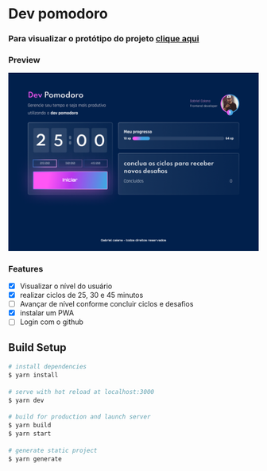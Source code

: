 # Dev pomodoro

### Para visualizar o protótipo do projeto [clique aqui](https://www.figma.com/file/JU0OhDmVaO4tkNpOlTKIAX/Gabriel-Caiana---Dev-Pomodoro?node-id=1%3A772)

### Preview

![Pomodoro](./static/preview.png)

### Features

- [x] Visualizar o nível do usuário
- [x] realizar ciclos de 25, 30 e 45 minutos
- [ ] Avançar de nível conforme concluir ciclos e desafios
- [x] instalar um PWA
- [ ] Login com o github

## Build Setup

```bash
# install dependencies
$ yarn install

# serve with hot reload at localhost:3000
$ yarn dev

# build for production and launch server
$ yarn build
$ yarn start

# generate static project
$ yarn generate
```
